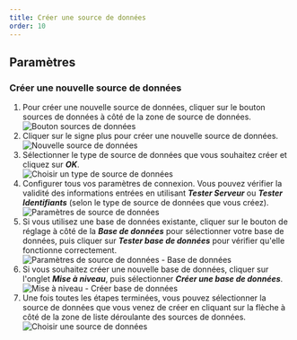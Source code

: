 ```yaml
---
title: Créer une source de données
order: 10
---
```

## Paramètres 

### Créer une nouvelle source de données 

1. Pour créer une nouvelle source de données, cliquer sur le bouton sources de données à côté de la zone de source de données.  
![Bouton sources de données](https://webdevolutions.azureedge.net/docs/fr/rdm/mac/clip4241.png) 
1. Cliquer sur le signe plus pour créer une nouvelle source de données.  
![Nouvelle source de données](https://webdevolutions.azureedge.net/docs/fr/rdm/mac/clip4243.png) 
1. Sélectionner le type de source de données que vous souhaitez créer et cliquez sur ***OK***.  
![Choisir un type de source de données](https://webdevolutions.azureedge.net/docs/fr/rdm/mac/clip4244.png) 
1. Configurer tous vos paramètres de connexion. Vous pouvez vérifier la validité des informations entrées en utilisant ***Tester Serveur*** ou ***Tester Identifiants*** (selon le type de source de données que vous créez).  
![Paramètres de source de données](https://webdevolutions.azureedge.net/docs/fr/rdm/mac/clip4246.png) 
1. Si vous utilisez une base de données existante, cliquer sur le bouton de réglage à côté de la ***Base de données*** pour sélectionner votre base de données, puis cliquer sur ***Tester base de données*** pour vérifier qu'elle fonctionne correctement.  
![Paramètres de source de données - Base de données](https://webdevolutions.azureedge.net/docs/fr/rdm/mac/clip4247.png) 
1. Si vous souhaitez créer une nouvelle base de données, cliquer sur l'onglet ***Mise à niveau***, puis sélectionner ***Créer une base de données***.  
![Mise à niveau - Créer base de données](https://webdevolutions.azureedge.net/docs/fr/rdm/mac/clip4248.png) 
1. Une fois toutes les étapes terminées, vous pouvez sélectionner la source de données que vous venez de créer en cliquant sur la flèche à côté de la zone de liste déroulante des sources de données.  
![Choisir une source de données](https://webdevolutions.azureedge.net/docs/fr/rdm/mac/clip4249.png) 

